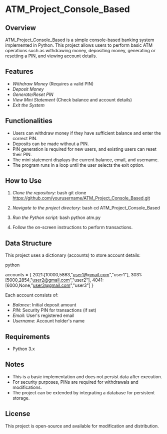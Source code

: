 # ATM_Project_Console_Based

## Overview
ATM_Project_Console_Based is a simple console-based banking system implemented in Python. This project allows users to perform basic ATM operations such as withdrawing money, depositing money, generating or resetting a PIN, and viewing account details.

## Features
- *Withdraw Money* (Requires a valid PIN)
- *Deposit Money*
- *Generate/Reset PIN*
- *View Mini Statement* (Check balance and account details)
- *Exit the System*

## Functionalities
- Users can withdraw money if they have sufficient balance and enter the correct PIN.
- Deposits can be made without a PIN.
- PIN generation is required for new users, and existing users can reset their PIN.
- The mini statement displays the current balance, email, and username.
- The program runs in a loop until the user selects the exit option.

## How to Use
1. *Clone the repository:*
    bash
    git clone https://github.com/yourusername/ATM_Project_Console_Based.git
    

2. *Navigate to the project directory:*
    bash
    cd ATM_Project_Console_Based
    

3. *Run the Python script:*
    bash
    python atm.py
    

4. Follow the on-screen instructions to perform transactions.

## Data Structure
This project uses a dictionary (accounts) to store account details:

python

accounts = {
    2021:[10000,5863,"user1@gmail.com","user1"],
    3031:[5000,2854,"user2@gmail.com","user2"],
    4041:[6000,None,"user3@gmail.com","user3"]
    }
   
Each account consists of:

- *Balance*: Initial deposit amount
- *PIN*: Security PIN for transactions (if set)
- *Email*: User's registered email
- *Username*: Account holder's name

## Requirements
- Python 3.x

## Notes
- This is a basic implementation and does not persist data after execution.
- For security purposes, PINs are required for withdrawals and modifications.
- The project can be extended by integrating a database for persistent storage.

## License
This project is open-source and available for modification and distribution.
